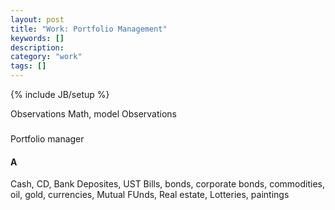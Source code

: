 ```yaml
---
layout: post
title: "Work: Portfolio Management"
keywords: []
description: 
category: "work"
tags: []
---
```

{% include JB/setup %}

Observations
Math, model
Observations
###
 Portfolio manager

#### A
Cash, CD, Bank Deposites, UST Bills, bonds, corporate bonds, commodities, oil,
gold, currencies, Mutual FUnds, Real estate, Lotteries, paintings 
